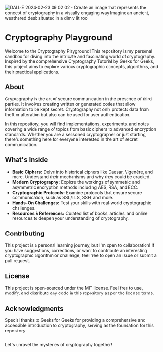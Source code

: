 
![DALL·E 2024-02-23 09 02 02 - Create an image that represents the concept of cryptography in a visually engaging way  Imagine an ancient, weathered desk situated in a dimly lit roo](https://github.com/JonAnderAlmandoz/Playing-with-Cryptography/assets/60424188/f81c4c75-2188-4236-a3ae-151f03a7377b)

# Cryptography Playground

Welcome to the Cryptography Playground! This repository is my personal sandbox for diving into the intricate and fascinating world of cryptography. Inspired by the comprehensive Cryptography Tutorial by Geeks for Geeks, this project aims to explore various cryptographic concepts, algorithms, and their practical applications.

## About

Cryptography is the art of secure communication in the presence of third parties. It involves creating written or generated codes that allow information to be kept secret. Cryptography not only protects data from theft or alteration but also can be used for user authentication.

In this repository, you will find implementations, experiments, and notes covering a wide range of topics from basic ciphers to advanced encryption standards. Whether you are a seasoned cryptographer or just starting, there's something here for everyone interested in the art of secret communication.

## What's Inside

- **Basic Ciphers:** Delve into historical ciphers like Caesar, Vigenère, and more. Understand their mechanisms and why they could be cracked.
- **Modern Cryptography:** Explore the workings of symmetric and asymmetric encryption methods including AES, RSA, and ECC.
- **Cryptographic Protocols:** Examine protocols that ensure secure communication, such as SSL/TLS, SSH, and more.
- **Hands-On Challenges:** Test your skills with real-world cryptographic challenges.
- **Resources & References:** Curated list of books, articles, and online resources to deepen your understanding of cryptography.

## Contributing

This project is a personal learning journey, but I'm open to collaboration! If you have suggestions, corrections, or want to contribute an interesting cryptographic algorithm or challenge, feel free to open an issue or submit a pull request.

## License

This project is open-sourced under the MIT license. Feel free to use, modify, and distribute any code in this repository as per the license terms.

## Acknowledgments

Special thanks to Geeks for Geeks for providing a comprehensive and accessible introduction to cryptography, serving as the foundation for this repository.

## 

Let's unravel the mysteries of cryptography together!

